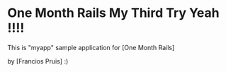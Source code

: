 # One Month Rails My Third Try Yeah !!!!

This is "myapp" sample application for [One Month Rails] 

by [Francios Pruis] :)